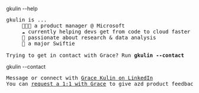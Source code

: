 gkulin --help
<pre>
gkulin is ...
     👩🏻‍💻 a product manager @ Microsoft
     ☁️ currently helping devs get from code to cloud faster with <a href="https://aka.ms/azd">azd</a>
     🧐 passionate about research & data analysis
     🫶 a major Swiftie

Trying to get in contact with Grace? Run <b>gkulin --contact</b>
</pre>

gkulin --contact
<pre>
Message or connect with <a href="https://www.linkedin.com/in/grace-kulin/">Grace Kulin on LinkedIn</a>
You can <a href="https://aka.ms/book-with-gracekulin">request a 1:1 with Grace</a> to give azd product feedback
</pre>
